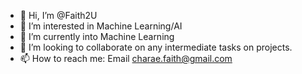 - 👋 Hi, I’m @Faith2U
- 👀 I’m interested in Machine Learning/AI
- 🌱 I’m currently into Machine Learning
- 💞️ I’m looking to collaborate on any intermediate tasks on projects.
- 📫 How to reach me: Email charae.faith@gmail.com

<!---
Faith2U/Faith2U is a ✨ special ✨ repository because its `README.md` (this file) appears on your GitHub profile.
You can click the Preview link to take a look at your changes.
--->
